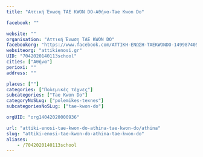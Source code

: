 ```yaml
---
title: "Αττική Ένωση TAE KWON DO-Αθήνα-Tae Kwon Do"

facebook: ""

website: ""
organisation: "Αττική Ένωση TAE KWON DO"
facebookorg: "https://www.facebook.com/ΑΤΤΙΚΗ-ΕΝΩΣΗ-TAEKWONDO-149987405059176"
websiteorg: "attikienosi.gr"
UID: "7042020140113school"
cities: ["Αθήνα"]
perioxi: ""
address: ""

places: [""]
categories: ["Πολεμικές τέχνες"]
subcategories: ["Tae Kwon Do"]
categoryNoSLug: ["polemikes-texnes"]
subcategoriesNoSLug: ["tae-kwon-do"]

orgUID: "org14042020000936"

url: "attiki-enosi-tae-kwon-do-athina-tae-kwon-do/athina"
slug: "attiki-enosi-tae-kwon-do-athina-tae-kwon-do"
aliases:
    - /7042020140113school
---
```





